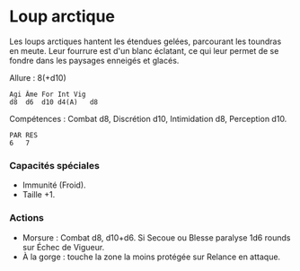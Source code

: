# Loup arctique

Les loups arctiques hantent les étendues gelées, parcourant les toundras en meute. Leur fourrure est d'un blanc éclatant, ce qui leur permet de se fondre dans les paysages enneigés et glacés.

Allure : 8(+d10)

	Agi	Âme	For	Int	Vig
	d8	d6	d10	d4(A)	d8

Compétences : Combat d8, Discrétion d10, Intimidation d8, Perception d10.

	PAR	RES
	6	7

### Capacités spéciales
- Immunité (Froid).
- Taille +1.

### Actions
- Morsure : Combat d8, d10+d6. Si Secoue ou Blesse paralyse 1d6 rounds sur Échec de Vigueur.
- À la gorge : touche la zone la moins protégée sur Relance en attaque.
